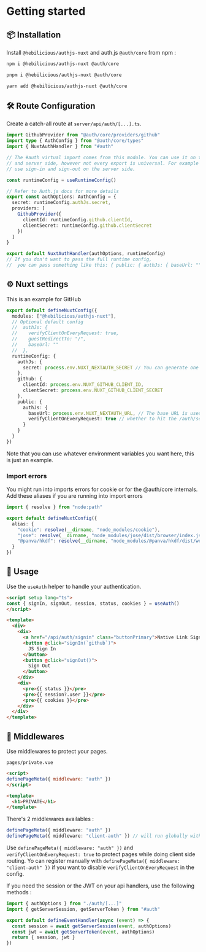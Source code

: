 # Getting started

## 📦 Installation

Install `@hebilicious/authjs-nuxt` and auth.js `@auth/core`  from npm :

```bash
npm i @hebilicious/authjs-nuxt @auth/core

pnpm i @hebilicious/authjs-nuxt @auth/core

yarn add @hebilicious/authjs-nuxt @auth/core
```

## 🛠️ Route Configuration

Create a catch-all route at `server/api/auth/[...].ts`. 

```ts
import GithubProvider from "@auth/core/providers/github"
import type { AuthConfig } from "@auth/core/types"
import { NuxtAuthHandler } from "#auth"

// The #auth virtual import comes from this module. You can use it on the client
// and server side, however not every export is universal. For example do not
// use sign-in and sign-out on the server side.

const runtimeConfig = useRuntimeConfig()

// Refer to Auth.js docs for more details
export const authOptions: AuthConfig = {
  secret: runtimeConfig.authJs.secret,
  providers: [
    GithubProvider({
      clientId: runtimeConfig.github.clientId,
      clientSecret: runtimeConfig.github.clientSecret
    })
  ]
}

export default NuxtAuthHandler(authOptions, runtimeConfig)
// If you don't want to pass the full runtime config,
//  you can pass something like this: { public: { authJs: { baseUrl: "" } } }
```

## ⚙️ Nuxt settings

This is an example for GitHub

 ```ts
export default defineNuxtConfig({
   modules: ["@hebilicious/authjs-nuxt"],
   // Optional default config
   //  authJs: {
   //    verifyClientOnEveryRequest: true,
   //    guestRedirectTo: "/",
   //    baseUrl: ""
   //  },
   runtimeConfig: {
     authJs: {
       secret: process.env.NUXT_NEXTAUTH_SECRET // You can generate one with `openssl rand -base64 32`
     },
     github: {
       clientId: process.env.NUXT_GITHUB_CLIENT_ID,
       clientSecret: process.env.NUXT_GITHUB_CLIENT_SECRET
     },
     public: {
       authJs: {
         baseUrl: process.env.NUXT_NEXTAUTH_URL, // The base URL is used for the Origin Check in prod only
         verifyClientOnEveryRequest: true // whether to hit the /auth/session endpoint on every client request
       }
     }
   }
})
  ```

Note that you can use whatever environment variables you want here, this is just an example.

### Import errors

You might run into imports errors for cookie or for the @auth/core internals. 
Add these aliases if you are running into import errors

```ts
import { resolve } from "node:path"

export default defineNuxtConfig({
  alias: {
    "cookie": resolve(__dirname, "node_modules/cookie"),
    "jose": resolve(__dirname, "node_modules/jose/dist/browser/index.js"),
    "@panva/hkdf": resolve(__dirname, "node_modules/@panva/hkdf/dist/web/index.js")
  }
})
```

## 📝 Usage

Use the `useAuth` helper to handle your authentication.

```html
<script setup lang="ts">
const { signIn, signOut, session, status, cookies } = useAuth()
</script>

<template>
  <div>
    <div>
      <a href="/api/auth/signin" class="buttonPrimary">Native Link Sign in</a>
      <button @click="signIn(`github`)">
        JS Sign In
      </button>
      <button @click="signOut()">
        Sign Out
      </button>
    </div>
    <div>
      <pre>{{ status }}</pre>
      <pre>{{ session?.user }}</pre>
      <pre>{{ cookies }}</pre>
    </div>
  </div>
</template>
```

## 📝 Middlewares

Use middlewares to protect your pages.

`pages/private.vue`

```html
<script>
definePageMeta({ middleware: "auth" })
</script>

<template>
  <h1>PRIVATE</h1>
</template>
```

There's 2 middlewares availables :

```ts
definePageMeta({ middleware: "auth" })
definePageMeta({ middleware: "client-auth" }) // will run globally with `verifyClientOnEveryRequest: true`
```

Use `definePageMeta({ middleware: "auth" })` and `verifyClientOnEveryRequest: true` to protect pages while doing client side routing.
Yo can register manually with `definePageMeta({ middleware: "client-auth" })` if you want to disable `verifyClientOnEveryRequest` in the config.

If you need the session or the JWT on your api handlers, use the following methods :

```ts
import { authOptions } from "./auth/[...]"
import { getServerSession, getServerToken } from "#auth"

export default defineEventHandler(async (event) => {
  const session = await getServerSession(event, authOptions)
  const jwt = await getServerToken(event, authOptions)
  return { session, jwt }
})
```
